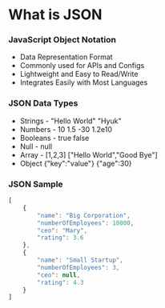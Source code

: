 # What is JSON
### JavaScript Object Notation
* Data Representation Format
* Commonly used for APIs and Configs
* Lightweight and Easy to Read/Write
* Integrates Easily with Most Languages

### JSON Data Types
* Strings - "Hello World" "Hyuk" 
* Numbers - 10 1.5 -30 1.2e10
* Booleans - true false
* Null - null
* Array - [1,2,3] ["Hello World","Good Bye"]
* Object {"key":"value"} {"age":30}

### JSON Sample
```javascript
[
    {
        "name": "Big Corporation",
        "numberOfEmployees": 10000,
        "ceo": "Mary",
        "rating": 3.6
    },
    {
        "name": "Small Startup",
        "numberOfEmployees": 3,
        "ceo": null,
        "rating": 4.3
    }
]
```